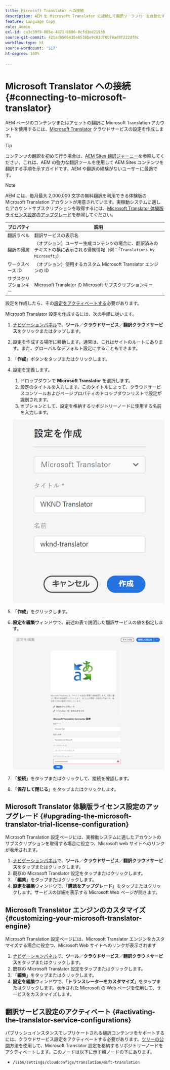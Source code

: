 ```yaml
---
title: Microsoft Translator への接続
description: AEM を Microsoft Translator に接続して翻訳ワークフローを自動化する方法を説明します。
feature: Language Copy
role: Admin
exl-id: ca3c50f9-005e-4871-8606-0cfd3ed21936
source-git-commit: 421ad8506435e8538be9c83df0b78ad8f222df0c
workflow-type: ht
source-wordcount: '517'
ht-degree: 100%

---
```


# Microsoft Translator への接続 {#connecting-to-microsoft-translator}

AEM ページのコンテンツまたはアセットの翻訳に Microsoft Translation アカウントを使用するには、[Microsoft Translator](https://www.microsoft.com/ja-jp/translator/business/) クラウドサービスの設定を作成します。

>[!TIP]
>
>コンテンツの翻訳を初めて行う場合は、[AEM Sites 翻訳ジャーニー](/help/journey-sites/translation/overview.md)を参照してください。これは、AEM の強力な翻訳ツールを使用して AEM Sites コンテンツを翻訳する手順を示すガイドです。AEM や翻訳の経験がないユーザーに最適です。

>[!NOTE]
>
>AEM には、毎月最大 2,000,000 文字の無料翻訳を利用できる体験版の Microsoft Translation アカウントが用意されています。実稼動システムに適したアカウントサブスクリプションを取得するには、[Microsoft Translator 体験版ライセンス設定のアップグレード](#upgrading-the-microsoft-translator-trial-license-configuration)を参照してください。

| プロパティ | 説明 |
|---|---|
| 翻訳ラベル | 翻訳サービスの表示名 |
| 翻訳の帰属 | （オプション）ユーザー生成コンテンツの場合に、翻訳済みのテキストの横に表示される帰属情報（例：「`Translations by Microsoft`」） |
| ワークスペース ID | （オプション）使用するカスタム Microsoft Translator エンジンの ID |
| サブスクリプションキー | Microsoft Translator の Microsoft サブスクリプションキー |

設定を作成したら、その[設定をアクティベートする](#activating-the-translator-service-configurations)必要があります。

Microsoft Translator 設定を作成するには、次の手順に従います。

1. [ナビゲーションパネル](/help/sites-cloud/authoring/getting-started/basic-handling.md#first-steps)で、**ツール**／**クラウドサービス**／**翻訳クラウドサービス**&#x200B;をクリックまたはタップします。
1. 設定を作成する場所に移動します。通常は、これはサイトのルートにあります。また、グローバルなデフォルト設定にすることもできます。
1. 「**作成**」ボタンをタップまたはクリックします。
1. 設定を定義します。
   1. ドロップダウンで **Microsoft Translator** を選択します。
   1. 設定のタイトルを入力します。このタイトルによって、クラウドサービスコンソールおよびページプロパティのドロップダウンリストで設定が識別されます。
   1. オプションとして、設定を格納するリポジトリーノードに使用する名前を入力します。

   ![翻訳設定の作成](../assets/create-translation-config.png)

1. 「**作成**」をクリックします。
1. **設定を編集**&#x200B;ウィンドウで、前述の表で説明した翻訳サービスの値を指定します。

   ![翻訳設定の編集](../assets/edit-translation-config.png)

1. 「**接続**」をタップまたはクリックして、接続を確認します。
1. 「**保存して閉じる**」をタップまたはクリックします。

## Microsoft Translator 体験版ライセンス設定のアップグレード {#upgrading-the-microsoft-translator-trial-license-configuration}

Microsoft Translation 設定ページには、実稼動システムに適したアカウントのサブスクリプションを取得する場合に役立つ、Microsoft web サイトへのリンクが表示されます。

1. [ナビゲーションパネル](/help/sites-cloud/authoring/getting-started/basic-handling.md#first-steps)で、**ツール**／**クラウドサービス**／**翻訳クラウドサービス**&#x200B;をタップまたはクリックします。
1. 既存の Microsoft Translator 設定をタップまたはクリックします。
1. 「**編集**」をタップまたはクリックします。
1. **設定を編集**&#x200B;ウィンドウで、「**購読をアップグレード**」をタップまたはクリックします。サービスの詳細を表示する Microsoft Web ページが開きます。

## Microsoft Translator エンジンのカスタマイズ {#customizing-your-microsoft-translator-engine}

Microsoft Translation 設定ページには、Microsoft Translator エンジンをカスタマイズする場合に役立つ、Microsoft Web サイトへのリンクが表示されます

1. [ナビゲーションパネル](/help/sites-cloud/authoring/getting-started/basic-handling.md#first-steps)で、**ツール**／**クラウドサービス**／**翻訳クラウドサービス**&#x200B;をタップまたはクリックします。
1. 既存の Microsoft Translator 設定をタップまたはクリックします。
1. 「**編集**」をタップまたはクリックします。
1. **設定を編集**&#x200B;ウィンドウで、「**トランスレーターをカスタマイズ**」をタップまたはクリックします。表示された Microsoft の Web ページを使用して、サービスをカスタマイズします。

## 翻訳サービス設定のアクティベート {#activating-the-translator-service-configurations}

パブリッシュインスタンスでレプリケートされる翻訳コンテンツをサポートするには、クラウドサービス設定をアクティベートする必要があります。[ツリーの公開](/help/sites-cloud/authoring/fundamentals/publishing-pages.md#publishing-and-unpublishing-a-tree)方法を使用して、Microsoft Translator 設定を格納するリポジトリーノードをアクティベートします。このノードは以下に示す親ノードの下にあります。

* `/libs/settings/cloudconfigs/translation/msft-translation`
